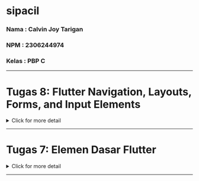 # sipacil
### Nama  : Calvin Joy Tarigan
### NPM   : 2306244974
### Kelas : PBP C
<!-- ### Link  :  -->
---


# Tugas 8: Flutter Navigation, Layouts, Forms, and Input Elements

<details>
<summary>Click for more detail</summary>
<br>

1. **Apa kegunaan `const` di Flutter? Jelaskan apa keuntungan ketika menggunakan `const` pada kode Flutter. Kapan sebaiknya kita menggunakan `const`, dan kapan sebaiknya tidak digunakan?**

   - **Kegunaan `const`**: `const` digunakan untuk mendefinisikan widget atau objek yang bersifat konstan (tidak akan berubah) selama runtime aplikasi. Ini menciptakan objek yang dibuat sekali saja dalam memori, tanpa dibuat ulang setiap kali widget dirender.
  
   - **Keuntungan Menggunakan `const`**: Menghemat penggunaan memori dan meningkatkan performa aplikasi karena objek yang didefinisikan sebagai `const` hanya dibuat sekali dan disimpan sebagai referensi yang sama dalam memori.

   - **Kapan Menggunakan `const`**: Gunakan `const` saat membuat widget atau objek yang tidak akan berubah selama aplikasi berjalan. Misalnya, teks statis atau ikon yang tidak berubah.

   - **Kapan Tidak Menggunakan `const`**: Jangan gunakan `const` untuk widget atau objek yang nilainya mungkin berubah karena interaksi pengguna atau perubahan state. Misalnya, input form yang menerima masukan pengguna tidak seharusnya dideklarasikan sebagai `const`.

2. **Jelaskan dan bandingkan penggunaan `Column` dan `Row` pada Flutter. Berikan contoh implementasi dari masing-masing layout widget ini!**

   - **Column**: Widget yang menyusun anak-anaknya secara vertikal (atas-bawah). Umumnya digunakan saat ingin menampilkan widget dalam satu kolom, misalnya daftar teks, gambar, atau tombol vertikal.

**Contoh Implementasi Column**:
```dart
Column(
   mainAxisAlignment: MainAxisAlignment.center,
   children: [
   Text('Hello'),
   Text('World'),
   Icon(Icons.star),
   ],
);
```
   - **Row**: Widget yang menyusun anak-anaknya secara horizontal (kiri-kanan). Digunakan ketika ingin menampilkan widget berdampingan dalam satu baris, misalnya ikon dan teks dalam satu garis.

  **Contoh Implementasi Row**:
  ```dart
Row(
   mainAxisAlignment: MainAxisAlignment.spaceAround,
   children: [
   Icon(Icons.home),
   Text('Home'),
   Icon(Icons.settings),
   ],
);
  ```

3. **Sebutkan apa saja elemen input yang kamu gunakan pada halaman form yang kamu buat pada tugas kali ini. Apakah terdapat elemen input Flutter lain yang tidak kamu gunakan pada tugas ini? Jelaskan!**

   - **Elemen Input yang Digunakan**: Di halaman form, elemen input yang digunakan adalah `TextFormField` untuk memasukkan teks seperti nama produk, deskripsi, dan harga, serta `ElevatedButton` untuk menyimpan data.
  
   - **Elemen Input Lain yang Tidak Digunakan**: Ada beberapa elemen input lain di Flutter, seperti:
  **DropdownButton** (digunakan untuk memilih satu opsi dari beberapa pilihan yang tersedia), **Checkbox** (digunakan untuk menampilkan pilihan yang dapat dicentang), **Slider** (digunakan untuk memilih nilai dalam rentang tertentu).
  
  Elemen-elemen ini dapat berguna dalam aplikasi yang membutuhkan lebih banyak variasi input.

4. **Bagaimana cara kamu mengatur tema (theme) dalam aplikasi Flutter agar aplikasi yang dibuat konsisten? Apakah kamu mengimplementasikan tema pada aplikasi yang kamu buat?**

   - **Cara Mengatur Tema**: Tema diatur di dalam `MaterialApp` menggunakan `ThemeData`, yang mendefinisikan warna, font, dan gaya secara global untuk aplikasi. Dengan menggunakan tema, kita dapat memastikan tampilan aplikasi konsisten pada setiap widget.
  
  **Contoh**:
  ```dart
MaterialApp(
   theme: ThemeData(
   primaryColor: Colors.blue,
   colorScheme: ColorScheme.fromSwatch().copyWith(secondary: Colors.green),
   textTheme: TextTheme(bodyText2: TextStyle(color: Colors.black)),
   ),
);
  ```
**Implementasi pada Aplikasi**: Pada aplikasi ini, tema telah diimplementasikan dengan menentukan warna primer untuk AppBar, tombol, dan elemen lainnya, sehingga seluruh tampilan aplikasi menjadi seragam.

5. **Bagaimana cara kamu menangani navigasi dalam aplikasi dengan banyak halaman pada Flutter?**

   - **Navigasi di Flutter**: Navigasi diatur dengan `Navigator` yang memiliki metode seperti `push` dan `pop` untuk berpindah antar halaman.
  - **`Navigator.push`** digunakan untuk membuka halaman baru, sering kali dengan `MaterialPageRoute` yang menerima widget target sebagai parameter.
  - **`Navigator.pop`** digunakan untuk kembali ke halaman sebelumnya.

  **Contoh Navigasi**:
  ```dart
  Navigator.push(
    context,
    MaterialPageRoute(builder: (context) => NewPage()),
  );
  ```
</details>

---

# Tugas 7: Elemen Dasar Flutter

<details>
<summary>Click for more detail</summary>
<br>

1. **Apa yang dimaksud dengan Stateless Widget dan Stateful Widget? Jelaskan perbedaannya.**  
   - **Stateless Widget**: Widget yang statis dan tidak berubah selama aplikasi berjalan. Tidak memiliki state yang dapat diperbarui. Contoh: `Text`, `Icon`.
   - **Stateful Widget**: Widget yang dinamis dan dapat berubah berdasarkan interaksi atau event. Memiliki state yang bisa di-update dengan `setState`. Contoh: `Checkbox`, `TextField`.

2. **Widget apa saja yang digunakan dalam proyek ini? Jelaskan fungsinya.**  
   - **MaterialApp**: Root untuk aplikasi berbasis Material Design, menyediakan tema global dan navigasi.
   - **Scaffold**: Memberi struktur halaman dengan AppBar, body, dll.
   - **AppBar**: Bagian atas halaman yang menampilkan judul aplikasi.
   - **Padding**: Menambahkan jarak di sekitar widget, digunakan untuk tata letak yang lebih baik.
   - **Column**: Menyusun widget dalam susunan vertikal.
   - **Row**: Menyusun widget dalam susunan horizontal.
   - **GridView**: Menampilkan widget dalam bentuk grid, berguna untuk tata letak item dalam beberapa kolom.
   - **Card**: Menampilkan informasi dengan tampilan kotak dengan shadow.
   - **Text**: Menampilkan teks dalam berbagai gaya.
   - **Icon**: Menampilkan ikon untuk representasi grafis.
   - **Material**: Menentukan latar widget dan properti Material lainnya.
   - **InkWell**: Menambahkan efek animasi saat widget ditekan dan mendukung aksi `onTap`.
   - **SnackBar**: Menampilkan pesan sementara di bagian bawah layar saat item ditekan.

3. **Apa fungsi dari `setState()`? Variabel apa saja yang terdampak dengan fungsi tersebut?**  
   - **setState()** digunakan untuk memperbarui UI saat state widget berubah. Variabel yang terdampak adalah variabel-variabel dalam kelas `State` yang mempengaruhi tampilan dan di-update saat `setState` dipanggil.

4. **Jelaskan perbedaan antara `const` dengan `final`.**  
   - **const**: Digunakan untuk membuat nilai yang konstan pada waktu kompilasi dan tidak bisa diubah.
   - **final**: Digunakan untuk membuat variabel yang nilainya diinisialisasi sekali saat runtime dan tidak bisa diubah setelahnya.

5. **Bagaimana cara mengimplementasikan checklist-checklist di atas?**  

   a. **Inisialisasi Proyek Flutter Baru**  
   Buka terminal, lalu jalankan:
   ```bash
   flutter create sipacil
   ```

   b. **Buat Struktur Dasar Program**  
   Di dalam `main.dart`, buat `MyApp` sebagai root aplikasi dengan `MaterialApp` dan halaman utama `MyHomePage`.

   c. **Desain Halaman Utama (`MyHomePage`)**  
   - Tambahkan tiga tombol dalam `Column` di `Scaffold`:
     - `Lihat Daftar Produk`: menggunakan ikon `shopping_cart` dan warna biru.
     - `Tambah Produk`: menggunakan ikon `add` dan warna hijau.
     - `Logout`: menggunakan ikon `logout` dan warna merah.

   d. **Implementasi Warna dan Teks pada Tombol**  
   - Gunakan `Material` atau `ElevatedButton` dengan properti `style` untuk menyesuaikan warna setiap tombol.
   - Atur tampilan ikon dan teks menggunakan `Icon` dan `Text`.

   e. **Tambah SnackBar pada Aksi Tombol**  
   - Tambahkan aksi `onTap` pada setiap tombol untuk memunculkan `SnackBar` sesuai teks masing-masing.
   - Contoh implementasi:
     ```dart
     onTap: () {
          ScaffoldMessenger.of(context)
            ..hideCurrentSnackBar()
            ..showSnackBar(SnackBar(
                content: Text("Kamu telah menekan tombol ${item.name}!")));
        },
     ```

   f. **Run Program**  
   Jalankan aplikasi dengan:
   ```bash
   flutter run
   ```

</details>

---